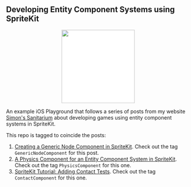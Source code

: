 ## Developing Entity Component Systems using SpriteKit

<div style="background: white; max-width: 200px; margin: 0 auto;" width="200px">
<img src="http://simonfairbairn.com/wp-content/uploads/2018/03/logo-working-a.png" width="200px" >
</div>

An example iOS Playground that follows a series of posts from my website [Simon's Sanitarium][3] about developing games using entity component systems in SpriteKit.

This repo is tagged to coincide the posts:

1. [Creating a Generic Node Component in SpriteKit][1]. Check out the tag `GenericNodeComponent` for this post. 
2. [A Physics Component for an Entity Component System in SpriteKit][2]. Check out the tag `PhysicsComponent` for this one. 
3. [SpriteKit Tutorial: Adding Contact Tests][4]. Check out the tag `ContactComponent` for this one. 



[1]: http://simonfairbairn.com/generic-node-component-spritekit/
[2]: http://simonfairbairn.com/?p=1851
[3]: http://simonfairbairn.com/
[4]: http://simonfairbairn.com/?p=1870